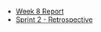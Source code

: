 * [Week 8 Report](/team_report/week8.md)
* [Sprint 2 - Retrospective](/team_report/sprint2_retrospective.md)